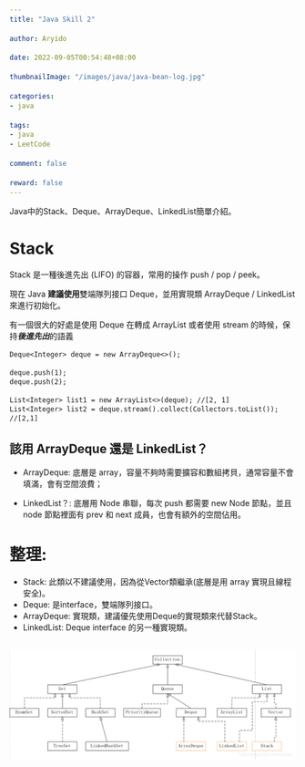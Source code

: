 ```yaml
---
title: "Java Skill 2"

author: Aryido

date: 2022-09-05T00:54:48+08:00

thumbnailImage: "/images/java/java-bean-log.jpg"

categories:
- java

tags:
- java
- LeetCode

comment: false

reward: false
---
```

<!--BODY-->
Java中的Stack、Deque、ArrayDeque、LinkedList簡單介紹。

<!--more-->
# Stack
Stack 是一種後進先出 (LIFO) 的容器，常用的操作 push / pop / peek。

現在 Java **建議使用**雙端隊列接口 Deque，並用實現類 ArrayDeque / LinkedList 來進行初始化。

有一個很大的好處是使用 Deque 在轉成 ArrayList 或者使用 stream 的時候，保持***後進先出***的語義
```
Deque<Integer> deque = new ArrayDeque<>();

deque.push(1);
deque.push(2);

List<Integer> list1 = new ArrayList<>(deque); //[2, 1]
List<Integer> list2 = deque.stream().collect(Collectors.toList()); //[2,1]

```
## 該用 ArrayDeque 還是 LinkedList？
- ArrayDeque: 底層是 array，容量不夠時需要擴容和數組拷貝，通常容量不會填滿，會有空間浪費；

- LinkedList？: 底層用 Node 串聯，每次 push 都需要 new Node 節點，並且 node 節點裡面有 prev 和 next 成員，也會有額外的空間佔用。

# 整理:
- Stack: 此類以不建議使用，因為從Vector類繼承(底層是用 array 實現且線程安全)。
- Deque: 是interface，雙端隊列接口。
- ArrayDeque: 實現類，建議優先使用Deque的實現類來代替Stack。
- LinkedList: Deque interface 的另一種實現類。

![class圖展示](/images/java/collection-tree.jpg)
---